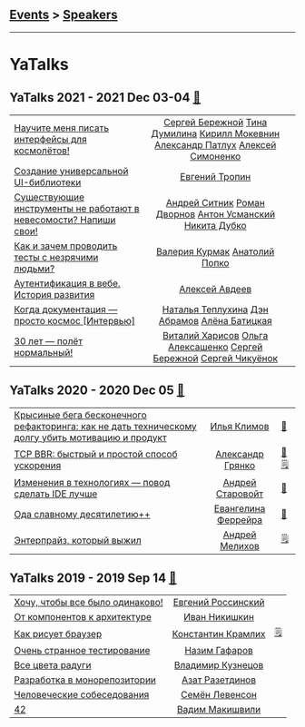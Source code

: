 ## [Events](../README.md) > [Speakers](../speakers.md)
---

# YaTalks

## YaTalks 2021 - 2021 Dec 03-04 [:movie_camera:](https://www.youtube.com/watch?v=ByHfkwGCR4A)
| | | |
| --- | :---: | --- |
| [Научите меня писать интерфейсы для космолётов!](https://www.youtube.com/watch?v=ByHfkwGCR4A&t=1075s)  |  [Сергей Бережной](../../speakers/Сергей%20Бережной.md)  [Тина Думилина](../../speakers/Тина%20Думилина.md)  [Кирилл Мокевнин](../../speakers/Кирилл%20Мокевнин.md)  [Александр Патлух](../../speakers/Александр%20Патлух.md)  [Алексей Симоненко](../../speakers/Алексей%20Симоненко.md)  |    |
| [Создание универсальной UI-библиотеки](https://www.youtube.com/watch?v=ByHfkwGCR4A&t=4923s)  |  [Евгений Тропин](../../speakers/Евгений%20Тропин.md)  |    |
| [Существующие инструменты не работают в невесомости? Напиши свои!](https://www.youtube.com/watch?v=ByHfkwGCR4A&t=7181s)  |  [Андрей Ситник](../../speakers/Андрей%20Ситник.md)  [Роман Дворнов](../../speakers/Роман%20Дворнов.md)  [Антон Усманский](../../speakers/Антон%20Усманский.md)  [Никита Дубко](../../speakers/Никита%20Дубко.md)  |    |
| [Как и зачем проводить тесты с незрячими людьми?](https://www.youtube.com/watch?v=ByHfkwGCR4A&t=10308s)  |  [Валерия Курмак](../../speakers/Валерия%20Курмак.md)  [Анатолий Попко](../../speakers/Анатолий%20Попко.md)  |    |
| [Аутентификация в вебе. История развития](https://www.youtube.com/watch?v=ByHfkwGCR4A&t=16682s)  |  [Алексей Авдеев](../../speakers/Алексей%20Авдеев.md)  |    |
| [Когда документация — просто космос [Интервью]](https://www.youtube.com/watch?v=ByHfkwGCR4A&t=19307s)  |  [Наталья Теплухина](../../speakers/Наталья%20Теплухина.md)  [Дэн Абрамов](../../speakers/Дэн%20Абрамов.md)  [Алёна Батицкая](../../speakers/Алёна%20Батицкая.md)  |    |
| [30 лет — полёт нормальный!](https://www.youtube.com/watch?v=ByHfkwGCR4A&t=23061s)  |  [Виталий Харисов](../../speakers/Виталий%20Харисов.md)  [Ольга Алексашенко](../../speakers/Ольга%20Алексашенко.md)  [Сергей Бережной](../../speakers/Сергей%20Бережной.md)  [Сергей Чикуёнок](../../speakers/Сергей%20Чикуёнок.md)  |    |
## YaTalks 2020 - 2020 Dec 05 [:movie_camera:](https://www.youtube.com/playlist?list=PLQC2_0cDcSKBbPCFhGGi0aeXwTbhSs3nQ)
| | | |
| --- | :---: | --- |
| [Крысиные бега бесконечного рефакторинга: как не дать техническому долгу убить мотивацию и продукт](https://youtu.be/aOiJ3k2UvO4)  |  [Илья Климов](../../speakers/Илья%20Климов.md)  | [:notebook:](https://yadi.sk/i/Isdi9NcH11aZNQ)   |
| [TCP BBR: быстрый и простой способ ускорения](https://youtu.be/hOr9GP_czFs)  |  [Александр Грянко](../../speakers/Александр%20Грянко.md)  | [:notebook:](https://yadi.sk/i/8fJkXTxGxx0KlQ)  [:spiral_notepad:](https://habr.com/ru/company/yandex/blog/533530/) |
| [Изменения в технологиях — повод сделать IDE лучше](https://youtu.be/b7Baa1jY4So)  |  [Андрей Старовойт](../../speakers/Андрей%20Старовойт.md)  | [:notebook:](https://yadi.sk/i/uPET-cAX60783A)   |
| [Ода славному десятилетию++](https://youtu.be/gaWkJjTsluc)  |  [Евангелина Феррейра](../../speakers/Евангелина%20Феррейра.md)  | [:notebook:](https://yadi.sk/i/gtWVRkxvLW1Vfw)   |
| [Энтерпрайз, который выжил](https://youtu.be/CqOUpouTCZM)  |  [Андрей Мелихов](../../speakers/Андрей%20Мелихов.md)  |   [:spiral_notepad:](https://habr.com/ru/company/yandex/blog/540126/) |
## YaTalks 2019 - 2019 Sep 14 [:movie_camera:](https://youtu.be/Xg-oZp0EcYc)
| | | |
| --- | :---: | --- |
| [Хочу, чтобы все было одинаково!](https://www.youtube.com/watch?v=Xg-oZp0EcYc&t=189s)  |  [Евгений Россинский](../../speakers/Евгений%20Россинский.md)  |    |
| [От компонентов к архитектуре](https://www.youtube.com/watch?v=Xg-oZp0EcYc&t=3308s)  |  [Иван Никишкин](../../speakers/Иван%20Никишкин.md)  |    |
| [Как рисует браузер](https://www.youtube.com/watch?v=Xg-oZp0EcYc&t=6189s)  |  [Константин Крамлих](../../speakers/Константин%20Крамлих.md)  |   [:spiral_notepad:](https://habr.com/ru/company/yandex/blog/468165/) |
| [Очень странное тестирование](https://www.youtube.com/watch?v=Xg-oZp0EcYc&t=9459s)  |  [Назим Гафаров](../../speakers/Назим%20Гафаров.md)  |    |
| [Все цвета радуги](https://www.youtube.com/watch?v=Xg-oZp0EcYc&t=16350s)  |  [Владимир Кузнецов](../../speakers/Владимир%20Кузнецов.md)  |    |
| [Разработка в монорепозитории](https://www.youtube.com/watch?v=Xg-oZp0EcYc&t=19354s)  |  [Азат Разетдинов](../../speakers/Азат%20Разетдинов.md)  |    |
| [Человеческие собеседования](https://www.youtube.com/watch?v=Xg-oZp0EcYc&t=22340s)  |  [Семён Левенсон](../../speakers/Семён%20Левенсон.md)  |    |
| [42](https://www.youtube.com/watch?v=Xg-oZp0EcYc&t=25572s)  |  [Вадим Макишвили](../../speakers/Вадим%20Макишвили.md)  |    |
